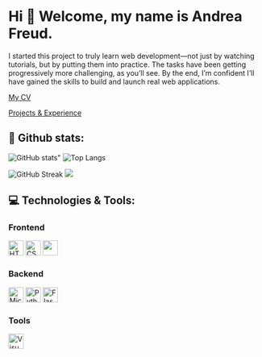 #  Hi 👋 Welcome, my name is Andrea Freud.

I started this project to truly learn web development—not just by watching tutorials, but by putting them into practice.
The tasks have been getting progressively more challenging, as you’ll see. By the end, I’m confident I’ll have gained the skills to build and launch real web applications.

<p> <a href="https://github.com/Nagraggini/Nagraggini/blob/main/Andrea_Freud_CV.pdf"> My CV </a></p>

<a href="https://nagraggini.github.io/Project-showcase/Main.html"> Projects & Experience</a>

## 📜 Github stats:

![GitHub stats](https://github-readme-stats.vercel.app/api?username=Nagraggini&show_icons=true&theme=radical)"
![Top Langs](https://github-readme-stats.vercel.app/api/top-langs/?username=Nagraggini&layout=compact&theme=radical)

![GitHub Streak](https://github-readme-streak-stats.herokuapp.com/?user=Nagraggini&theme=dark&hide_border=true) 
![](https://komarev.com/ghpvc/?username=Nagraggini&color=blue)

## 💻 Technologies & Tools:
### Frontend
<div>
  <img src="https://cdn.jsdelivr.net/gh/devicons/devicon/icons/html5/html5-original.svg" alt="HTML5" height="30" />
  <img src="https://cdn.jsdelivr.net/gh/devicons/devicon/icons/css3/css3-original.svg" alt="CSS3" height="30" />
  <img src="https://cdn.jsdelivr.net/gh/devicons/devicon/icons/javascript/javascript-original.svg" height="30" />   
</div>

### Backend
<div>
  <img src="https://cdn.jsdelivr.net/gh/devicons/devicon/icons/microsoftsqlserver/microsoftsqlserver-original.svg" height="30" title="Microsoft SQL Server">
  <img src="https://cdn.jsdelivr.net/gh/devicons/devicon/icons/python/python-original.svg" height="30" title="Python"/>
  <img src="https://cdn.jsdelivr.net/gh/devicons/devicon/icons/flask/flask-original.svg"
     alt="Flask"
     height="30"
     title="Flask">
</div>

### Tools
<div>
  <img src="https://cdn.jsdelivr.net/gh/devicons/devicon/icons/vscode/vscode-original.svg" height="30" title="Visual Studio Code"/>
</div>



